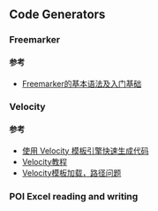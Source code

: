 ## Code Generators

### Freemarker

#### 参考
* [Freemarker的基本语法及入门基础](https://www.cnblogs.com/JealousGirl/p/6914122.html)


### Velocity


#### 参考
* [使用 Velocity 模板引擎快速生成代码](https://www.ibm.com/developerworks/cn/java/j-lo-velocity1/)
* [Velocity教程](https://www.jianshu.com/p/5913903324ff)
* [Velocity模板加载，路径问题](http://panyongzheng.iteye.com/blog/1882559)

### POI Excel reading and writing